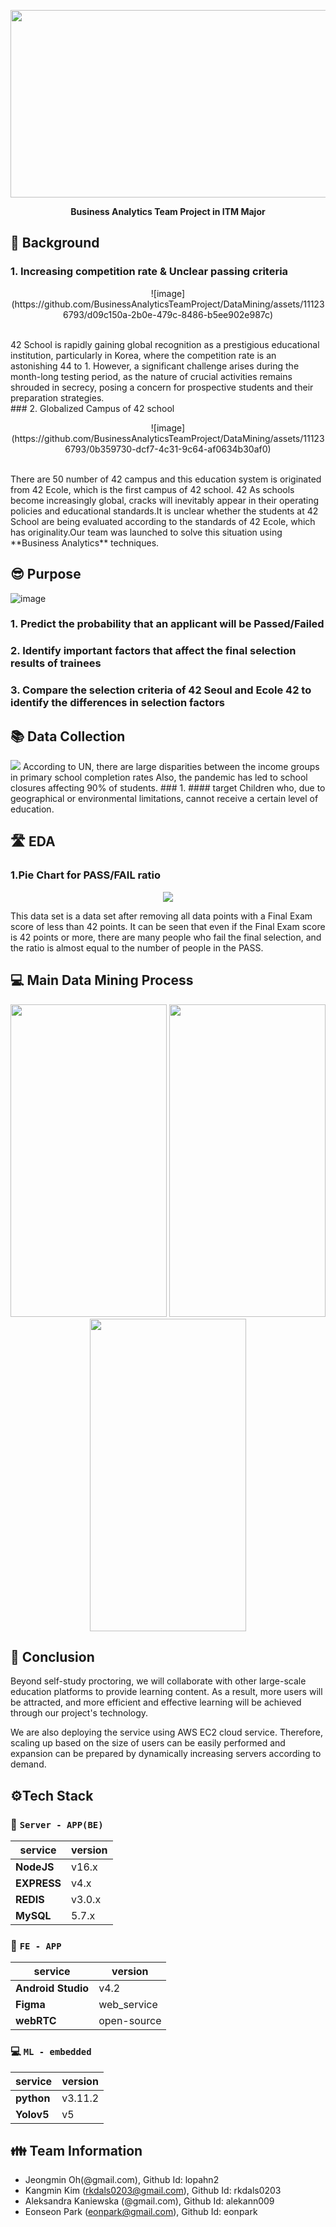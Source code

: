 <p  align="center">
<img  width="900px"  height = "300px"  src="https://github.com/BusinessAnalyticsTeamProject/DataMining/assets/111236793/28eea43e-5f03-41df-b5cc-524d7f1f947a"/>
</p>

 <p  align="center"><b>Business Analytics Team Project in ITM Major</b></p>

## 📄 Background
### 1. Increasing competition rate​ & Unclear passing criteria
<p  align="center">
![image](https://github.com/BusinessAnalyticsTeamProject/DataMining/assets/111236793/d09c150a-2b0e-479c-8486-b5ee902e987c)
</p>
<br>
42 School is rapidly gaining global recognition as a prestigious educational institution, particularly in Korea, where the competition rate is an astonishing 44 to 1. 
However, a significant challenge arises during the month-long testing period, as the nature of crucial activities remains shrouded in secrecy, posing a concern for prospective students and their preparation strategies.​
<br>
### 2. Globalized Campus of 42 school
<p  align="center">
![image](https://github.com/BusinessAnalyticsTeamProject/DataMining/assets/111236793/0b359730-dcf7-4c31-9c64-af0634b30af0)
</p>
<br>
There are 50 number of 42 campus and this education system is originated from 42 Ecole, which is the first campus of 42 school.
42 As schools become increasingly global, cracks will inevitably appear in their operating policies and educational standards.​
It is unclear whether the students at 42 School are being evaluated according to the standards of 42 Ecole, which has originality.​
Our team was launched to solve this situation using **Business Analytics** techniques.

## 😎 Purpose 
![image](https://github.com/BusinessAnalyticsTeamProject/DataMining/assets/111236793/9a84dce6-be7a-47cc-8a37-71e7ed831954)
### 1. Predict the probability that an applicant will be Passed/Failed
### 2. Identify important factors that affect the final selection results of trainees
### 3. Compare the selection criteria of 42 Seoul and Ecole 42 to identify the differences in selection factors

  
## 📚 Data Collection
<img src = "https://github.com/BusinessAnalyticsTeamProject/DataMining/assets/111236793/746067b3-c5ca-4ded-afdb-921510f0a43b"/>
According to UN, there are large disparities between the income groups in primary school completion rates Also, the pandemic has led to school closures affecting 90% of students.
### 1.
#### target
Children who, due to geographical or environmental limitations, cannot receive a certain level of education.


## 🛣 EDA
### 1.Pie Chart for PASS/FAIL ratio
<p  align="center">
<img src = "https://github.com/BusinessAnalyticsTeamProject/DataMining/assets/111236793/234bb13b-a287-4914-915c-21b80849eda0"/>
</p>
This data set is a data set after removing all data points with a Final Exam score of less than 42 points. It can be seen that even if the Final Exam score is 42 points or more, there are many people who fail the final selection, and the ratio is almost equal to the number of people in the PASS.


## 💻 Main Data Mining Process
<p  align="center">
<img width = "250px" height = "500px" src="https://user-images.githubusercontent.com/76484900/227690312-6296bc19-ab94-418b-ac83-76dc9fdfb836.png"/>
<img width = "250px" height = "500px" src="https://user-images.githubusercontent.com/76484900/227690317-f8f6294e-3d75-4ba4-8a95-1464a2609397.png"/>
<img width = "250px" height = "500px" src="https://user-images.githubusercontent.com/76484900/227690318-78d17535-1bae-4940-bb0f-5b8bda74ab26.png"/>
</p>


##  🚏 Conclusion
Beyond self-study proctoring, we will collaborate with other large-scale education platforms to provide learning content. As a result, more users will be attracted, and more efficient and effective learning will be achieved through our project's technology.

We are also deploying the service using AWS EC2 cloud service. Therefore, scaling up based on the size of users can be easily performed and expansion can be prepared by dynamically increasing servers according to demand.



 

## ⚙️Tech Stack


### 🚏 `Server - APP(BE)`

|service|version|
|--|--|
|**NodeJS**|v16.x|
|**EXPRESS**|v4.x|
|**REDIS**|v3.0.x|
|**MySQL**|5.7.x|

  

### 📱 `FE - APP`

|service|version|
|--|--|
|**Android Studio**|v4.2|
|**Figma**|web_service|
|**webRTC**|open-source|

  

### 💻 `ML - embedded`

|service|version|
|--|--|
|**python**|v3.11.2|
|**Yolov5**|v5|

  


## 👪 Team Information

- Jeongmin Oh(@gmail.com), Github Id: lopahn2 
- Kangmin Kim (rkdals0203@gmail.com), Github Id: rkdals0203 
- Aleksandra Kaniewska (@gmail.com), Github Id: alekann009 
- Eonseon Park (eonpark@gmail.com), Github Id: eonpark 
